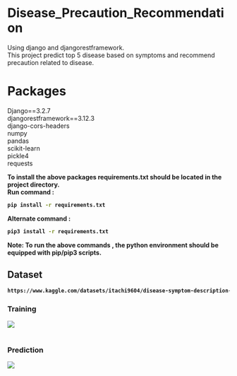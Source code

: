 # Disease_Precaution_Recommendation
Using django and djangorestframework.<br />
This project predict top 5 disease based on symptoms and recommend precaution related to disease.

# Packages

Django==3.2.7<br />
djangorestframework==3.12.3<br /> 
django-cors-headers <br />
numpy  <br />
pandas <br />
scikit-learn <br />
pickle4 <br />
requests<br />

<b> To install the above packages requirements.txt should be located in the project directory.</b>\
<b>Run command :
```bash 
pip install -r requirements.txt
```
<b>Alternate command :
 ```bash  
 pip3 install -r requirements.txt 
 ```
<b>Note</b>: To run the above commands , the python environment should be equipped with pip/pip3
scripts.

 ## Dataset
 
 ```bash
https://www.kaggle.com/datasets/itachi9604/disease-symptom-description-dataset
```
 
 <p>
    <h3>Training</h3>
    <img src='assets/UI.PNG'>
    <br>
    <br>
    <h3>Prediction</h3>
    <img src='assets/UI1.PNG'>
</p>	

